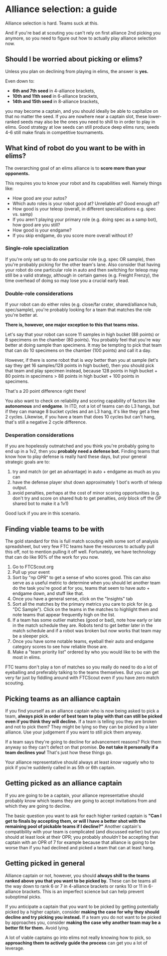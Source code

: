 # Alliance selection: a guide

Alliance selection is hard.
Teams suck at this.

And if you're bad at scouting you can't rely on first alliance 2nd picking you anymore, so you need to figure out how to actually play alliance selection now.

## Should I be worried about picking or elims?

Unless you plan on declining from playing in elims, the answer is **yes.**

Even down to:
* **6th and 7th seed** in 4-alliance brackets,
* **10th and 11th seed** in 6-alliance brackets,
* **14th and 15th seed** in 8-alliance brackets,

you may become a captain, and you should ideally be able to capitalize on that no matter the seed.
If you are nowhere near a captain slot, these lower-ranked seeds may also be the ones you need to shill to in order to play in elims.
Good strategy at low seeds can still produce deep elims runs; seeds 4-6 still make finals in competitive tournaments.

## What kind of robot do you want to be with in elims?

The overarching goal of an elims alliance is to **score more than your opponents.**

This requires you to know your robot and its capabilities well. 
Namely things like:
* How good are your autos?
 * Which auto roles is your robot good at? Unreliable at? Good enough at?
* How good is your teleop (overall, in different specializations e.g. spec vs. samp)
 * If you aren't playing your primary role (e.g. doing spec as a samp bot), how good are you still?
* How good is your endgame?
 * If you skip endgame, do you score more overall without it?

### Single-role specialization

If you're only set up to do one particular role (e.g. spec OR sample), then you're probably picking for the other team's lane.
Also consider that having your robot do one particular role in auto and then switching for teleop may still be a valid strategy, although
in certain games (e.g. Freight Frenzy), the time overhead of doing so may lose you a crucial early lead.

### Double-role considerations

If your robot can do either roles (e.g. close/far crater, shared/alliance hub, spec/sample), you're probably looking for a team that matches the role you're better at.

**There is, however, one major exception to this that teams miss.**

Let's say that your robot can score 11 samples in high bucket (88 points) or 8 specimens on the chamber (80 points).
You probably feel that you're way better at doing sample than specimens.
It may be tempting to pick that team that can do 10 specimens on the chamber (100 points) and call it a day. 

However, if there is some robot that is _way_ better than you at sample (let's say they get 16 samples/128 points in high bucket), then you should pick that team and play specimen instead,
because 128 points in high bucket + 80 points in specimens > 88 points in high bucket + 100 points in specimens.

That's a 20 point difference right there!

You also want to check on reliability and scoring capability of factors like **autonomous** and **endgame**. 
In ITD, not a lot of teams can do L3 hangs, but if they can manage 8 bucket cycles and an L3 hang, it's like they get a free 2 cycles.
Likewise, if you have a team that does 10 cycles but can't hang, that's still a negative 2 cycle difference.

### Desperation considerations

If you are hopelessly outmatched and you think you're probably going to end up in a 1v2, then you **probably need a defense bot.**
Finding teams that know how to play defense is really hard these days, but your general strategic goals are to:

1. try and match (or get an advantage) in auto + endgame as much as you can 
2. have the defense player shut down approximately 1 bot's worth of teleop output.
3. avoid penalties, perhaps at the cost of minor scoring opportunities (e.g. don't try and score on shared hub to get penalties, _only_ block off the OP shared bot to make it a 1v1)

Good luck if you are in this scenario.

## Finding viable teams to be with

The gold standard for this is full match scouting with some sort of analysis spreadsheet, but very few FTC teams have the resources to actually pull this off, not to mention pulling it off well.
Fortunately, we have technology that can do like 90% of the work for you now. 

1. Go to FTCScout.org
2. Pull up your event
3. Sort by "np OPR" to get a sense of who scores good.
   This can also serve as a useful metric to determine when you should let another team do the task you're good at for you, teams that seem to have auto + endgame down, and stuff like that.
4. Once you have a general sense, click on the "Insights" tab
5. Sort all the matches by the primary metrics you care to pick for (e.g. "DC Sample").
   Click on the teams in the matches to highlight them and note teams that appear frequently high on the list.
7. If a team has some outlier matches (good or bad), note how early or late in the match schedule they are.
   Robots tend to get better later in the match schedule and if a robot was broken but now works that team may be a sleeper pick.
8. Once you have some notable teams, eyeball their auto and endgame category scores to see how reliable those are. 
9. Make a "team priority list" ordered by who you would like to be with the most in elims.

FTC teams don't play a ton of matches so you really do need to do a lot of eyeballing and preferably talking to the teams themselves.
But you can get very far just by fiddling around with FTCScout even if you have zero match scouting.


## Picking teams as an alliance captain
If you find yourself as an alliance captain who is now being asked to pick a team, **always pick in order of best team to play with that can still be picked even if you think they will decline.**
If a team is telling you they are broken and not to pick them?
They might be lying so they can be picked by a later alliance. Use your judgement if you want to still pick them anyway.

If a team says they're going to decline for advancement reasons? Pick them anyway so they can't defect on that promise.
**Do not take it personally if a team declines you!** That's just how these things go. 

Your alliance representative should always at least _know_ vaguely who to pick if you're suddenly called in as 5th or 6th captain.

## Getting picked as an alliance captain

If you are going to be a captain, your alliance representative should probably know which teams they are going to accept invitations from and which they are going to decline.

The basic question you want to ask for each higher ranked captain is **"Can I get to finals by accepting them, or will I have a better shot with the remaining pool of pickable teams if I decline?"**
Another captain's compatibility with your team is complicated (and discussed earlier) but you should at least look at their OPR; you probably _shouldn't_ be accepting that captain with an OPR of 7 for example
because that alliance is going to be worse than if you had declined and picked a team that can at least hang.

## Getting picked in general

Alliance captain or not, however, you should **always shill to the teams ranked above you that you want to be picked by.**
These can be teams all the way down to rank 6 or 7 in 4-alliance brackets or ranks 10 or 11 in 6-alliance brackets.
This is an imperfect science but can help prevent suboptimal picks. 

If you anticipate a captain that you want to be picked by getting potentially picked by a higher captain, consider **making the case for why they should decline and try picking you instead.**
If a team you do not want to be picked by approaches you, consider **making the case why another team may be a better fit for them.** Avoid lying.

A lot of viable captains go into elims not really knowing how to pick, so **approaching them to actively guide the process** can get you a lot of leverage.
